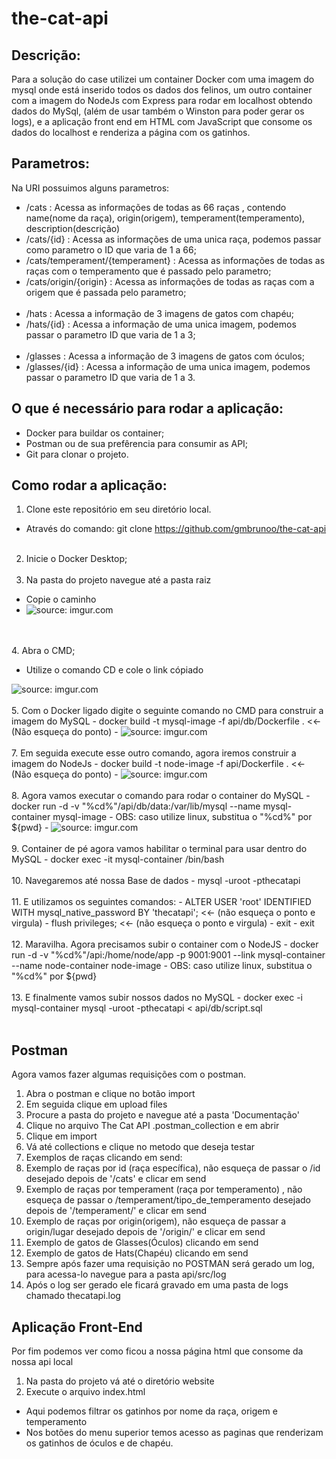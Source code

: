 # the-cat-api

## Descrição:
Para a solução do case utilizei um container Docker com uma imagem do mysql onde está inserido todos os dados dos felinos, um outro container com a imagem do NodeJs com Express para rodar em localhost obtendo dados do MySql, (além de usar também o Winston para poder gerar os logs), e a aplicação front end em HTML com JavaScript que consome os dados do localhost e renderiza a página com os gatinhos.

## Parametros:
Na URI possuimos alguns parametros:
- /cats : Acessa as informações de todas as 66 raças , contendo name(nome da raça), origin(origem), temperament(temperamento), description(descrição)
- /cats/{id} : Acessa as informações de uma unica raça, podemos passar como parametro o ID que varia de 1 a 66;
- /cats/temperament/{temperament} : Acessa as informações de todas as raças com o temperamento que é passado pelo parametro;
- /cats/origin/{origin} : Acessa as informações de todas as raças com a origem que é passada pelo parametro;
<br><br>
- /hats : Acessa a informação de 3 imagens de gatos com chapéu;
- /hats/{id} : Acessa a informação de uma unica imagem, podemos passar o parametro ID que varia de 1 a 3;
<br><br>
- /glasses : Acessa a informação de 3 imagens de gatos com óculos;
- /glasses/{id} : Acessa a informação de uma unica imagem, podemos passar o parametro ID que varia de 1 a 3.

## O que é necessário para rodar a aplicação:
- Docker para buildar os container;
- Postman ou de sua prefêrencia para consumir as API;
- Git para clonar o projeto.

## Como rodar a aplicação:
1. Clone este repositório em seu diretório local.
- Através do comando: git clone https://github.com/gmbrunoo/the-cat-api
<br><br>
2. Inicie o Docker Desktop;
<br><br>
3. Na pasta do projeto navegue até a pasta raiz
- Copie o caminho 
- <img src="https://i.imgur.com/ByA656o.png" title="source: imgur.com" />
<br><br>
4. Abra o CMD;
- Utilize o comando CD e cole o link cópiado
<img src="https://i.imgur.com/MzeOayl.png" title="source: imgur.com" />
<br><br>
5. Com o Docker ligado digite o seguinte comando no CMD para construir a imagem do MySQL
- docker build -t mysql-image -f api/db/Dockerfile .   <<- (Não esqueça do ponto)
- <img src="https://i.imgur.com/J8Jzgmh.png" title="source: imgur.com" />
<br><br>
7. Em seguida execute esse outro comando, agora iremos construir a imagem do NodeJs
- docker build -t node-image -f api/Dockerfile .   <<- (Não esqueça do ponto)
- <img src="https://i.imgur.com/jZgVLg1.png" title="source: imgur.com" />
<br><br>
8. Agora vamos executar o comando para rodar o container do MySQL
- docker run -d -v "%cd%"/api/db/data:/var/lib/mysql --name mysql-container mysql-image
- OBS: caso utilize linux, substitua o "%cd%" por ${pwd}
- <img src="https://i.imgur.com/PEnHtJ8.png" title="source: imgur.com" />
<br><br>
9. Container de pé agora vamos habilitar o terminal para usar dentro do MySQL
- docker exec -it mysql-container /bin/bash
<br><br>
10. Navegaremos até nossa Base de dados
- mysql -uroot -pthecatapi
<br><br>
11. E utilizamos os seguintes comandos:
- ALTER USER 'root' IDENTIFIED WITH mysql_native_password BY 'thecatapi';     <<- (não esqueça o ponto e virgula)
- flush privileges;    <<- (não esqueça o ponto e virgula)
- exit
- exit
<br><br>
12. Maravilha. Agora precisamos subir o container com o NodeJS
- docker run -d -v "%cd%"/api:/home/node/app -p 9001:9001 --link mysql-container --name node-container node-image
- OBS: caso utilize linux, substitua o "%cd%" por ${pwd}
<br><br>
13. E finalmente vamos subir nossos dados no MySQL
- docker exec -i mysql-container mysql -uroot -pthecatapi < api/db/script.sql
<br><br>

## Postman
Agora vamos fazer algumas requisições com o postman.

1. Abra o postman e clique no botão import
2. Em seguida clique em upload files
3. Procure a pasta do projeto e navegue até a pasta 'Documentação'
4. Clique no arquivo The Cat API .postman_collection e em abrir 
5. Clique em import
6. Vá até collections e clique no metodo que deseja testar
8. Exemplos de raças clicando em send:
9. Exemplo de raças por id (raça específica), não esqueça de passar o /id desejado depois de '/cats' e clicar em send
10. Exemplo de raças por temperament (raça por temperamento) , não esqueça de passar o /temperament/tipo_de_temperamento desejado depois de '/temperament/' e clicar em send
11. Exemplo de raças por origin(origem), não esqueça de passar a origin/lugar desejado depois de '/origin/' e clicar em send
12. Exemplo de gatos de Glasses(Óculos) clicando em send
13. Exemplo de gatos de Hats(Chapéu) clicando em send
14. Sempre após fazer uma requisição no POSTMAN será gerado um log, para acessa-lo navegue para a pasta api/src/log
15. Após o log ser gerado ele ficará gravado em uma pasta de logs chamado thecatapi.log

## Aplicação Front-End
Por fim podemos ver como ficou a nossa página html que consome da nossa api local

1. Na pasta do projeto vá até o diretório website
2. Execute o arquivo index.html
- Aqui podemos filtrar os gatinhos por nome da raça, origem e temperamento
- Nos botões do menu superior temos acesso as paginas que renderizam os gatinhos de óculos e de chapéu.
